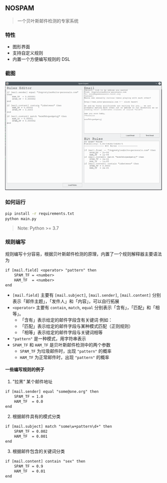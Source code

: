 ## NOSPAM

> 一个贝叶斯邮件检测的专家系统

### 特性

* 图形界面
* 支持自定义规则
* 内置一个方便编写规则的 DSL

### 截图

![](.github/screenshots/spam_expert_system.png)

### 如何运行

```bash
pip install -r requirements.txt
python main.py
```

> Note: Python >= 3.7

### 规则编写

规则编写十分容易，根据贝叶斯邮件检测的原理，内置了一个规则解释器主要语法为

```nospam
if [mail.field] <operator> "pattern" then
    SPAM_TF = <number>
    HAM_TF  = <number>
end
```

* `[mail.field]` 主要有 `[mail.subject]`, `[mail.sender]`, `[mail.content]` 分别表示「邮件主题」，「发件人」和「内容」，可以自行拓展
* `<operator>` 主要有 `contain`, `match`, `equal` 分别表示「含有」，「匹配」和「相等」。
    * 「含有」表示给定的邮件字段含有关键词
        例如：
    * 「匹配」表示给定的邮件字段与某种模式匹配（正则规则）
    * 「相等」表示给定的邮件字段与关键词相等
* `"pattern"` 是一种模式，用字符串表示
* `SPAM_TF` 和 `HAM_TF` 是贝叶斯邮件检测中的两个参数
    * `SPAM_TF` 为垃圾邮件时，出现 `"pattern"` 的概率
    * `HAM_TF` 为正常邮件时，出现 `"pattern"` 的概率

#### 一些编写规则的例子

1. ”拉黑“ 某个邮件地址
```nospam
if [mail.sender] equal "some@one.org" then
    SPAM_TF = 1.0
    HAM_TF  = 0.0
end
```

2. 根据邮件具有的模式分类
```nospam
if [mail.subject] match "some\w+pattern\d+" then
    SPAM_TF = 0.002
    HAM_TF  = 0.001
end
```

3. 根据邮件包含的关键词分类
```nospam
if [mail.content] contain "sex" then
    SPAM_TF = 0.9
    HAM_TF  = 0.01
end
```